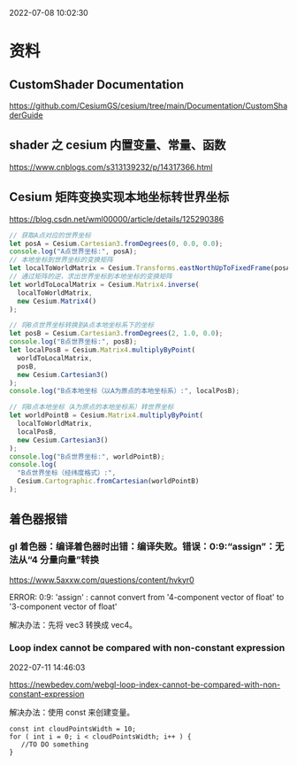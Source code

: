 2022-07-08 10:02:30

# 资料

## CustomShader Documentation

https://github.com/CesiumGS/cesium/tree/main/Documentation/CustomShaderGuide

## shader 之 cesium 内置变量、常量、函数

https://www.cnblogs.com/s313139232/p/14317366.html

## Cesium 矩阵变换实现本地坐标转世界坐标

https://blog.csdn.net/wml00000/article/details/125290386

```js
// 获取A点对应的世界坐标
let posA = Cesium.Cartesian3.fromDegrees(0, 0.0, 0.0);
console.log("A点世界坐标:", posA);
// 本地坐标到世界坐标的变换矩阵
let localToWorldMatrix = Cesium.Transforms.eastNorthUpToFixedFrame(posA);
// 通过矩阵的逆，求出世界坐标到本地坐标的变换矩阵
let worldToLocalMatrix = Cesium.Matrix4.inverse(
  localToWorldMatrix,
  new Cesium.Matrix4()
);

// 将B点世界坐标转换到A点本地坐标系下的坐标
let posB = Cesium.Cartesian3.fromDegrees(2, 1.0, 0.0);
console.log("B点世界坐标:", posB);
let localPosB = Cesium.Matrix4.multiplyByPoint(
  worldToLocalMatrix,
  posB,
  new Cesium.Cartesian3()
);
console.log("B点本地坐标（以A为原点的本地坐标系）:", localPosB);

// 将B点本地坐标（A为原点的本地坐标系）转世界坐标
let worldPointB = Cesium.Matrix4.multiplyByPoint(
  localToWorldMatrix,
  localPosB,
  new Cesium.Cartesian3()
);
console.log("B点世界坐标:", worldPointB);
console.log(
  "B点世界坐标（经纬度格式）:",
  Cesium.Cartographic.fromCartesian(worldPointB)
);
```

## 着色器报错

### gl 着色器：编译着色器时出错：编译失败。错误：0:9:“assign”：无法从“4 分量向量”转换

https://www.5axxw.com/questions/content/hvkyr0

ERROR: 0:9: 'assign' : cannot convert from '4-component vector of float' to '3-component vector of float'

解决办法：先将 vec3 转换成 vec4。

### Loop index cannot be compared with non-constant expression

2022-07-11 14:46:03

https://newbedev.com/webgl-loop-index-cannot-be-compared-with-non-constant-expression

解决办法：使用 const 来创建变量。

```
const int cloudPointsWidth = 10;
for ( int i = 0; i < cloudPointsWidth; i++ ) {
   //TO DO something
}
```
